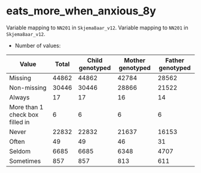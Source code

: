 # eats_more_when_anxious_8y
Variable mapping to `NN201` in `Skjema8aar_v12`.
Variable mapping to `NN201` in `Skjema8aar_v12`.
- Number of values:

| Value | Total | Child genotyped | Mother genotyped | Father genotyped |
| ----- | ----- | --------------- | ---------------- | ---------------- |
| Missing | 44862 | 44862 | 42784 | 28562 |
| Non-missing | 30446 | 30446 | 28866 | 21522 |
| Always | 17 | 17 | 16 |14 |
| More than 1 check box filled in | 6 | 6 | 6 |6 |
| Never | 22832 | 22832 | 21637 |16153 |
| Often | 49 | 49 | 46 |31 |
| Seldom | 6685 | 6685 | 6348 |4707 |
| Sometimes | 857 | 857 | 813 |611 |



